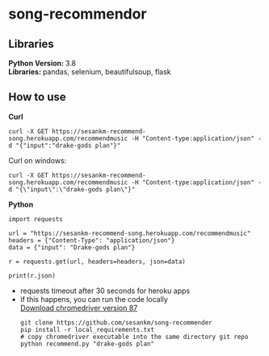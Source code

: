 # song-recommendor

## Libraries
<strong>Python Version: </strong>3.8<br>
<strong>Libraries: </strong>pandas, selenium, beautifulsoup, flask<br>

## How to use
<strong>Curl</strong>
```
curl -X GET https://sesankm-recommend-song.herokuapp.com/recommendmusic -H "Content-type:application/json" -d "{"input":"drake-gods plan"}"
```
Curl on windows:
```
curl -X GET https://sesankm-recommend-song.herokuapp.com/recommendmusic -H "Content-type:application/json" -d "{\"input\":\"drake-gods plan\"}"
```

<strong>Python</strong>
```
import requests

url = "https://sesankm-recommend-song.herokuapp.com/recommendmusic"
headers = {"Content-Type": "application/json"}
data = {"input": "Drake-gods plan"}

r = requests.get(url, headers=headers, json=data)

print(r.json)
```

* requests timeout after 30 seconds for heroku apps
* if this happens, you can run the code locally <br>
	[Download chromedriver version 87](http://chromedriver.chromium.org/downloads)
	```
	git clone https://github.com/sesankm/song-recommender
	pip install -r local_requirements.txt
	# copy chromedriver executable into the same directory git repo
	python recommend.py "drake-gods plan"
	```

